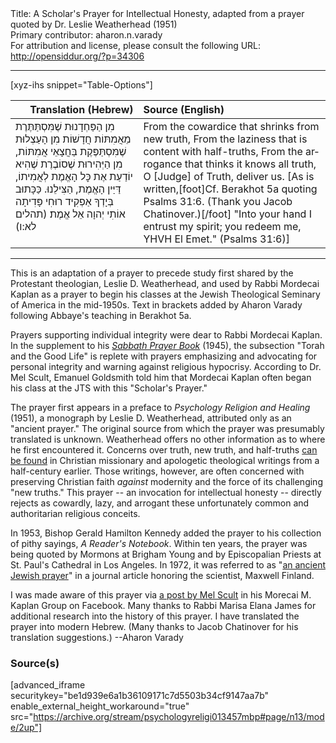 <html>
<head></head>
<body>
Title: A Scholar's Prayer for Intellectual Honesty, adapted from a prayer quoted by Dr. Leslie Weatherhead (1951)<br />
Primary contributor: aharon.n.varady<br />
For attribution and license, please consult the following URL: <a href="http://opensiddur.org/?p=34306">http://opensiddur.org/?p=34306</a>
<p />
<hr />

[xyz-ihs snippet="Table-Options"]<table style="margin-left: auto; margin-right: auto;" class="draggable">
<thead><tr><th id="x" style="text-align: right;">Translation (Hebrew)</th><th style="text-align: left;">Source (English)</th></tr></thead>
<tbody>
<tr><td style="vertical-align:top;">
<div class="liturgy" lang="he">
מִן הַפַּחְדָנוּת שֶׁמִּסְתַּתֶּרֶת מֵאֲמִתּוֹת חֲדָשׁוֹת
מִן הָעַצְלוּת שֶׁמִּסְתַּפֶּקֶת בַּחֲצָאֵי אֲמִתּוֹת,
מִן הַיְּהִירוּת שֶׁסוֹבֶרֶת שֶׁהִיא יוֹדַעַת אֶת כׇּל הָאֱמֶת לְאֲמִיתוֹ,
דַּיַּין הָאֱמֶת, הַצִּילֵנוּ.
כַּכָּתוּב בְּיָדְךָ אַפְקִיד רוּחִי 
פָּדִיתָה אוֹתִי יְהוָה אֵל אֱמֶת׃ <span class="citation">(תהלים לא:ו)</span>
</span></div></td>
 
<td style="vertical-align:top;">
<div class="english" lang="en">
From the cowardice that shrinks from new truth,
From the laziness that is content with half-truths,
From the arrogance that thinks it knows all truth,
O [Judge] of Truth, deliver us.
[As is written,[foot]Cf. Berakhot 5a quoting Psalms 31:6. (Thank you Jacob Chatinover.)[/foot] "Into your hand I entrust my spirit; 
you redeem me, YHVH El Emet." <span class="citation">(Psalms 31:6)</span>]
</div></td></tr>
</tbody></table>

<hr />

This is an adaptation of a prayer to precede study first shared by the Protestant theologian, Leslie D. Weatherhead, and used by Rabbi Mordecai Kaplan as a prayer to begin his classes at the Jewish Theological Seminary of America in the mid-1950s. Text in brackets added by Aharon Varady following Abbaye's teaching in Berakhot 5a.

Prayers supporting individual integrity were dear to Rabbi Mordecai Kaplan. In the supplement to his <em><a href="https://opensiddur.org/compilations/liturgical/siddurim/shabbat-siddur/sabbath-prayer-book-by-mordecai-kaplan-1945/">Sabbath Prayer Book</a></em> (1945), the subsection "Torah and the Good Life" is replete with prayers emphasizing and advocating for personal integrity and warning against religious hypocrisy. According to Dr. Mel Scult, Emanuel Goldsmith told him that Mordecai Kaplan often began his class at the JTS with this "Scholar's Prayer." 

The prayer first appears in a preface to <em>Psychology Religion and Healing</em> (1951), a monograph by Leslie D. Weatherhead, attributed only as an "ancient prayer." The original source from which the prayer was presumably translated is unknown. Weatherhead offers no other information as to where he first encountered it. Concerns over truth, new truth, and half-truths <a href="https://books.google.com/books?id=iBL6-i1XKvUC&newbks=1&newbks_redir=0&pg=RA15-PA1#v=onepage&q&f=false">can be found</a> in Christian missionary and apologetic theological writings from a half-century earlier. Those writings, however, are often concerned with preserving Christian faith <em>against</em> modernity and the force of its challenging "new truths." This prayer -- an invocation for intellectual honesty -- directly rejects as cowardly, lazy, and arrogant these unfortunately common and authoritarian religious conceits.

In 1953, Bishop Gerald Hamilton Kennedy added the prayer to his collection of pithy sayings, <em>A Reader's Notebook</em>. Within ten years, the prayer was being quoted by Mormons at Brigham Young and by Episcopalian Priests at St. Paul's Cathedral in Los Angeles. In 1972, it was referred to as "<a href="https://collections.countway.harvard.edu/onview/exhibits/show/maxwell-finland--a-centennial-/legacy/role-model">an ancient Jewish prayer</a>" in a journal article honoring the scientist, Maxwell Finland. 

I was made aware of this prayer via <a href="https://www.facebook.com/groups/2536296106437194/permalink/3496954653704663/">a post by Mel Scult</a> in his Morecai M. Kaplan Group on Facebook. Many thanks to Rabbi Marisa Elana James for additional research into the history of this prayer. I have translated the prayer into modern Hebrew. (Many thanks to Jacob Chatinover for his translation suggestions.) --Aharon Varady


<h3>Source(s)</h3>

[advanced_iframe securitykey="be1d939e6a1b36109171c7d5503b34cf9147aa7b" enable_external_height_workaround="true" src="https://archive.org/stream/psychologyreligi013457mbp#page/n13/mode/2up"]

&nbsp;

</body>
</html>